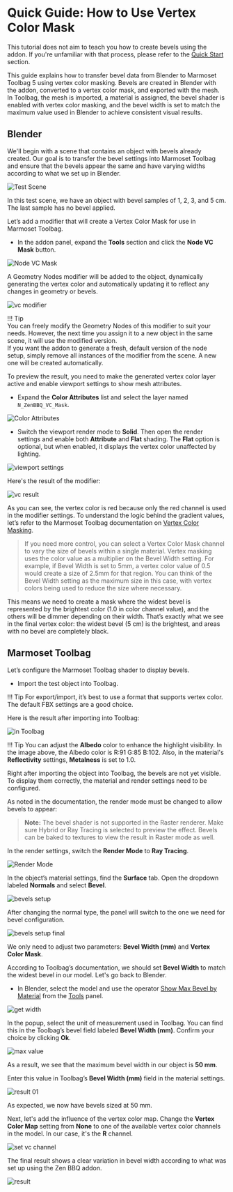 # Quick Guide: How to Use Vertex Color Mask

This tutorial does not aim to teach you how to create bevels using the addon. If you're unfamiliar with that process, please refer to the [Quick Start](quickstart.md) section.

This guide explains how to transfer bevel data from Blender to Marmoset Toolbag 5 using vertex color masking. Bevels are created in Blender with the addon, converted to a vertex color mask, and exported with the mesh. In Toolbag, the mesh is imported, a material is assigned, the bevel shader is enabled with vertex color masking, and the bevel width is set to match the maximum value used in Blender to achieve consistent visual results.

## Blender

We'll begin with a scene that contains an object with bevels already created. Our goal is to transfer the bevel settings into Marmoset Toolbag and ensure that the bevels appear the same and have varying widths according to what we set up in Blender.

![Test Scene](img/bbq-screens/vcmask/test_scene.png)

In this test scene, we have an object with bevel samples of 1, 2, 3, and 5 cm. The last sample has no bevel applied.

Let’s add a modifier that will create a Vertex Color Mask for use in Marmoset Toolbag.

- In the addon panel, expand the **Tools** section and click the **Node VC Mask** button.

![Node VC Mask](img/bbq-screens/vcmask/button_node_vc_mask.png)

A Geometry Nodes modifier will be added to the object, dynamically generating the vertex color and automatically updating it to reflect any changes in geometry or bevels.

![vc modifier](img/bbq-screens/vcmask/blender_geom_nodes_modifier.png)

!!! Tip  
    You can freely modify the Geometry Nodes of this modifier to suit your needs. However, the next time you assign it to a new object in the same scene, it will use the modified version.  
    If you want the addon to generate a fresh, default version of the node setup, simply remove all instances of the modifier from the scene. A new one will be created automatically.

To preview the result, you need to make the generated vertex color layer active and enable viewport settings to show mesh attributes.

- Expand the **Color Attributes** list and select the layer named `N_ZenBBQ_VC_Mask`.

![Color Attributes](img/bbq-screens/vcmask/color_attribute_layer.png)

- Switch the viewport render mode to **Solid**. Then open the render settings and enable both **Attribute** and **Flat** shading. The **Flat** option is optional, but when enabled, it displays the vertex color unaffected by lighting.

![viewport settings](img/bbq-screens/vcmask/viewport_settings.png)

Here's the result of the modifier:

![vc result](img/bbq-screens/vcmask/vc_result.png)

As you can see, the vertex color is red because only the red channel is used in the modifier settings. To understand the logic behind the gradient values, let’s refer to the Marmoset Toolbag documentation on [Vertex Color Masking](https://marmoset.co/posts/revolutionize-your-3d-workflow-with-toolbags-bevel-shader/).

> If you need more control, you can select a Vertex Color Mask channel to vary the size of bevels within a single material. Vertex masking uses the color value as a multiplier on the Bevel Width setting. For example, if Bevel Width is set to 5mm, a vertex color value of 0.5 would create a size of 2.5mm for that region. You can think of the Bevel Width setting as the maximum size in this case, with vertex colors being used to reduce the size where necessary.

This means we need to create a mask where the widest bevel is represented by the brightest color (1.0 in color channel value), and the others will be dimmer depending on their width. That’s exactly what we see in the final vertex color: the widest bevel (5 cm) is the brightest, and areas with no bevel are completely black.

## Marmoset Toolbag

Let’s configure the Marmoset Toolbag shader to display bevels.

- Import the test object into Toolbag.

!!! Tip
    For export/import, it’s best to use a format that supports vertex color. The default FBX settings are a good choice.

Here is the result after importing into Toolbag:

![in Toolbag](img/bbq-screens/vcmask/toolbag_imported.png)

!!! Tip
    You can adjust the **Albedo** color to enhance the highlight visibility. In the image above, the Albedo color is R:91 G:85 B:102. Also, in the material's **Reflectivity** settings, **Metalness** is set to 1.0.

Right after importing the object into Toolbag, the bevels are not yet visible. To display them correctly, the material and render settings need to be configured.

As noted in the documentation, the render mode must be changed to allow bevels to appear:

> **Note:** The bevel shader is not supported in the Raster renderer. Make sure Hybrid or Ray Tracing is selected to preview the effect. Bevels can be baked to textures to view the result in Raster mode as well.

In the render settings, switch the **Render Mode** to **Ray Tracing**.

![Render Mode](img/bbq-screens/vcmask/toolbag_render_mode.png)

In the object’s material settings, find the **Surface** tab. Open the dropdown labeled **Normals** and select **Bevel**.

![bevels setup](img/bbq-screens/vcmask/toolbag_shader_setup.png)

After changing the normal type, the panel will switch to the one we need for bevel configuration.

![bevels setup final](img/bbq-screens/vcmask/toolbag_bevels_val.png)

We only need to adjust two parameters: **Bevel Width (mm)** and **Vertex Color Mask**.

According to Toolbag’s documentation, we should set **Bevel Width** to match the widest bevel in our model. Let's go back to Blender.

- In Blender, select the model and use the operator [Show Max Bevel by Material](npanel.md#show-max-bevel-by-material) from the [Tools](npanel.md#tools) panel.

![get width](img/bbq-screens/vcmask/blender_get_width.png)

In the popup, select the unit of measurement used in Toolbag. You can find this in the Toolbag’s bevel field labeled **Bevel Width (mm)**. Confirm your choice by clicking **Ok**.

![max value](img/bbq-screens/vcmask/blender_max_value.png)

As a result, we see that the maximum bevel width in our object is **50 mm**.

Enter this value in Toolbag’s **Bevel Width (mm)** field in the material settings.

![result 01](img/bbq-screens/vcmask/toolbag_result_01.png)

As expected, we now have bevels sized at 50 mm.

Next, let's add the influence of the vertex color map. Change the **Vertex Color Map** setting from **None** to one of the available vertex color channels in the model. In our case, it's the **R** channel.

![set vc channel](img/bbq-screens/vcmask/toolbag_vertex_color_option.png)

The final result shows a clear variation in bevel width according to what was set up using the Zen BBQ addon.

![result](img/bbq-screens/vcmask/toolbag_final.png)
